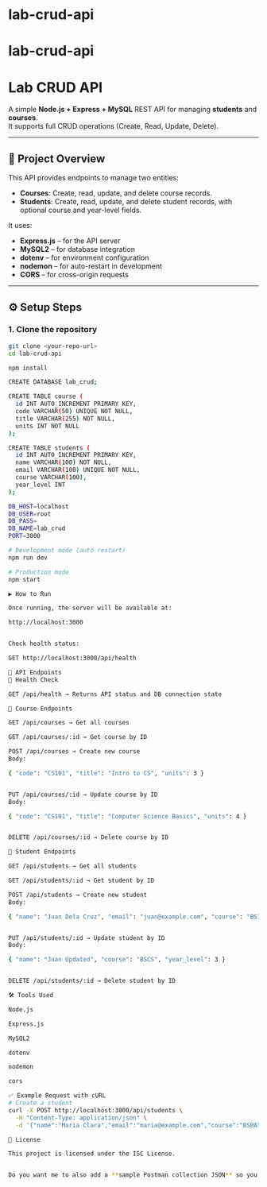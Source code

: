 ﻿# lab-crud-api
# lab-crud-api

# Lab CRUD API

A simple **Node.js + Express + MySQL** REST API for managing **students** and **courses**.  
It supports full CRUD operations (Create, Read, Update, Delete).

---

## 📌 Project Overview
This API provides endpoints to manage two entities:
- **Courses**: Create, read, update, and delete course records.
- **Students**: Create, read, update, and delete student records, with optional course and year-level fields.

It uses:
- **Express.js** – for the API server
- **MySQL2** – for database integration
- **dotenv** – for environment configuration
- **nodemon** – for auto-restart in development
- **CORS** – for cross-origin requests

---

## ⚙️ Setup Steps

### 1. Clone the repository
```bash
git clone <your-repo-url>
cd lab-crud-api

npm install

CREATE DATABASE lab_crud;

CREATE TABLE course (
  id INT AUTO_INCREMENT PRIMARY KEY,
  code VARCHAR(50) UNIQUE NOT NULL,
  title VARCHAR(255) NOT NULL,
  units INT NOT NULL
);

CREATE TABLE students (
  id INT AUTO_INCREMENT PRIMARY KEY,
  name VARCHAR(100) NOT NULL,
  email VARCHAR(100) UNIQUE NOT NULL,
  course VARCHAR(100),
  year_level INT
);

DB_HOST=localhost
DB_USER=root
DB_PASS=
DB_NAME=lab_crud
PORT=3000

# Development mode (auto restart)
npm run dev

# Production mode
npm start

▶️ How to Run

Once running, the server will be available at:

http://localhost:3000


Check health status:

GET http://localhost:3000/api/health

📖 API Endpoints
🔹 Health Check

GET /api/health → Returns API status and DB connection state

🔹 Course Endpoints

GET /api/courses → Get all courses

GET /api/courses/:id → Get course by ID

POST /api/courses → Create new course
Body:

{ "code": "CS101", "title": "Intro to CS", "units": 3 }


PUT /api/courses/:id → Update course by ID
Body:

{ "code": "CS101", "title": "Computer Science Basics", "units": 4 }


DELETE /api/courses/:id → Delete course by ID

🔹 Student Endpoints

GET /api/students → Get all students

GET /api/students/:id → Get student by ID

POST /api/students → Create new student
Body:

{ "name": "Juan Dela Cruz", "email": "juan@example.com", "course": "BSIT", "year_level": 2 }


PUT /api/students/:id → Update student by ID
Body:

{ "name": "Juan Updated", "course": "BSCS", "year_level": 3 }


DELETE /api/students/:id → Delete student by ID

🛠 Tools Used

Node.js

Express.js

MySQL2

dotenv

nodemon

cors

✅ Example Request with cURL
# Create a student
curl -X POST http://localhost:3000/api/students \
  -H "Content-Type: application/json" \
  -d '{"name":"Maria Clara","email":"maria@example.com","course":"BSBA","year_level":1}'

📜 License

This project is licensed under the ISC License.


Do you want me to also add a **sample Postman collection JSON** so you can import all endpoints into Postman

